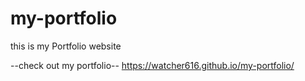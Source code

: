 # my-portfolio
 this is my Portfolio website


--check out my portfolio--
https://watcher616.github.io/my-portfolio/

